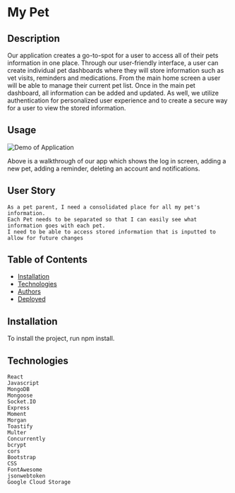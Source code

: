 # My Pet

  
## Description
  Our application creates a go-to-spot for a user to access all of their pets information in one place. Through our user-friendly interface, a user can create individual pet dashboards where they will store information such as vet visits, reminders and medications. From the main home screen a user will be able to manage their current pet list. Once in the main pet dashboard, all information can be added and updated. As well, we utilize authentication for personalized user experience and to create a secure way for a user to view the stored information.


## Usage
  
  ![Demo of Application](client/public/images/MyPet.gif)

  Above is a walkthrough of our app which shows the log in screen, adding a new pet, adding a reminder, deleting an account and notifications.

## User Story
```
As a pet parent, I need a consolidated place for all my pet's information.
Each Pet needs to be separated so that I can easily see what information goes with each pet.
I need to be able to access stored information that is inputted to allow for future changes

```
## Table of Contents
- [Installation](#installation)
- [Technologies](#technologies)
- [Authors](#authors)
- [Deployed](#deployed)
  
## Installation
  To install the project, run npm install.
  
## Technologies
```
React
Javascript
MongoDB
Mongoose
Socket.IO
Express
Moment
Morgan
Toastify
Multer
Concurrently
bcrypt
cors
Bootstrap
CSS
FontAwesome
jsonwebtoken
Google Cloud Storage
```


